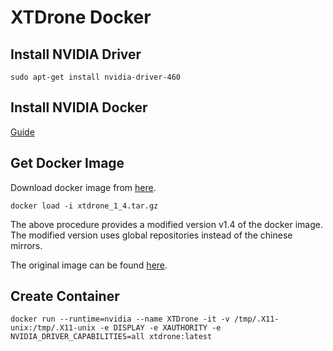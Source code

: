 # XTDrone Docker
## Install NVIDIA Driver
```sudo apt-get install nvidia-driver-460```

## Install NVIDIA Docker
[Guide](https://docs.nvidia.com/datacenter/cloud-native/container-toolkit/install-guide.html#docker)

## Get Docker Image
Download docker image from [here](https://drive.google.com/file/d/19ToxmvjeOwSZznAMA-2XUPFPec58uzTR/view?usp=sharing).
```
docker load -i xtdrone_1_4.tar.gz
```

The above procedure provides a modified version v1.4 of the docker image. The modified version uses global repositories instead of the chinese mirrors. 

The original image can be found [here](https://www.yuque.com/xtdrone/manual_en/docker#a73vU).

## Create Container
```
docker run --runtime=nvidia --name XTDrone -it -v /tmp/.X11-unix:/tmp/.X11-unix -e DISPLAY -e XAUTHORITY -e NVIDIA_DRIVER_CAPABILITIES=all xtdrone:latest
```